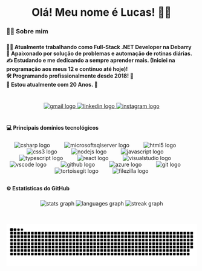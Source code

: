 <h1 align="center">Olá! Meu nome é Lucas! 👋🤓</h1>

###

<h3 align="left">🙋‍♂️  Sobre mim</h3>

###

<h4 align="left">🧑‍💻  Atualmente trabalhando como Full-Stack .NET Developer na Debarry<br>   💓  Apaixonado por solução de problemas e automação de rotinas diárias.<br>   ✍️  Estudando e me dedicando a sempre aprender mais. (Iniciei na programação aos meus 12 e continuo até hoje)!<br>   🛠️  Programando profissionalmente desde 2018! 👶<br>   👴  Estou atualmente com 20 Anos. 🍼</h4>

###

<br clear="both">

<div align="center">
  <a href="https://github.com/lucasmolc/lucasmolc/blob/master/lucasmolcms@gmail.com" target="_blank">
    <img src="https://raw.githubusercontent.com/maurodesouza/profile-readme-generator/master/src/assets/icons/social/gmail/default.svg" width="80" height="30" alt="gmail logo"  />
  </a>
  <a href="https://www.linkedin.com/in/lucas-mol-de-carvalho-messias-265152156/" target="_blank">
    <img src="https://raw.githubusercontent.com/maurodesouza/profile-readme-generator/master/src/assets/icons/social/linkedin/default.svg" width="80" height="30" alt="linkedin logo"  />
  </a>
  <a href="https://www.instagram.com/luskasm/" target="_blank">
    <img src="https://raw.githubusercontent.com/maurodesouza/profile-readme-generator/master/src/assets/icons/social/instagram/default.svg" width="80" height="30" alt="instagram logo"  />
  </a>
</div>

###

<h1 align="center"></h1>

###

<h4 align="left">💻  Principais domínios tecnológicos</h4>

###

<div align="center">
  <img src="https://cdn.jsdelivr.net/gh/devicons/devicon/icons/csharp/csharp-original.svg" height="40" alt="csharp logo"  />
  <img width="30" />
  <img src="https://cdn.simpleicons.org/microsoftsqlserver/CC2927" height="40" alt="microsoftsqlserver logo"  />
  <img width="30" />
  <img src="https://cdn.jsdelivr.net/gh/devicons/devicon/icons/html5/html5-original.svg" height="40" alt="html5 logo"  />
  <img width="30" />
  <img src="https://cdn.jsdelivr.net/gh/devicons/devicon/icons/css3/css3-original.svg" height="40" alt="css3 logo"  />
  <img width="30" />
  <img src="https://cdn.jsdelivr.net/gh/devicons/devicon/icons/nodejs/nodejs-original.svg" height="40" alt="nodejs logo"  />
  <img width="30" />
  <img src="https://cdn.simpleicons.org/javascript/F7DF1E" height="40" alt="javascript logo"  />
  <img width="30" />
  <img src="https://cdn.simpleicons.org/typescript/3178C6" height="40" alt="typescript logo"  />
  <img width="30" />
  <img src="https://cdn.jsdelivr.net/gh/devicons/devicon/icons/react/react-original.svg" height="40" alt="react logo"  />
  <img width="30" />
  <img src="https://cdn.jsdelivr.net/gh/devicons/devicon/icons/visualstudio/visualstudio-plain.svg" height="40" alt="visualstudio logo"  />
  <img width="30" />
  <img src="https://cdn.jsdelivr.net/gh/devicons/devicon/icons/vscode/vscode-original.svg" height="40" alt="vscode logo"  />
  <img width="30" />
  <img src="https://cdn.jsdelivr.net/gh/devicons/devicon/icons/github/github-original.svg" height="40" alt="github logo"  />
  <img width="30" />
  <img src="https://cdn.simpleicons.org/microsoftazure/0078D4" height="40" alt="azure logo"  />
  <img width="30" />
  <img src="https://cdn.jsdelivr.net/gh/devicons/devicon/icons/git/git-original.svg" height="40" alt="git logo"  />
  <img width="30" />
  <img src="https://cdn.jsdelivr.net/gh/devicons/devicon/icons/tortoisegit/tortoisegit-original.svg" height="40" alt="tortoisegit logo"  />
  <img width="30" />
  <img src="https://cdn.jsdelivr.net/gh/devicons/devicon/icons/filezilla/filezilla-plain.svg" height="40" alt="filezilla logo"  />
</div>

###

<h2 align="left"></h2>

###

<h4 align="left">⚙️  Estatisticas do GitHub</h4>

###

<div align="center">
  <img src="https://github-readme-stats.vercel.app/api?username=lucasmolc&hide_title=true&hide_rank=false&show_icons=true&include_all_commits=true&count_private=true&disable_animations=false&theme=dracula&locale=en&hide_border=true&order=1" height="150" alt="stats graph"  />
  <img src="https://github-readme-stats.vercel.app/api/top-langs?username=lucasmolc&locale=en&hide_title=false&layout=compact&card_width=320&langs_count=5&theme=dracula&hide_border=true&order=2" height="150" alt="languages graph"  />
  <img src="https://streak-stats.demolab.com?user=lucasmolc&locale=en&mode=daily&theme=dracula&hide_border=true&border_radius=5&order=3" height="150" alt="streak graph"  />
</div>

###

<h2 align="left"></h2>

###

<br clear="both">

<picture>
  <source media="(prefers-color-scheme: dark)" srcset="https://raw.githubusercontent.com/platane/platane/output/github-contribution-grid-snake-dark.svg">
  <source media="(prefers-color-scheme: light)" srcset="https://raw.githubusercontent.com/platane/platane/output/github-contribution-grid-snake.svg">
  <img alt="github contribution grid snake animation" src="https://raw.githubusercontent.com/platane/platane/output/github-contribution-grid-snake.svg">
</picture>

###
